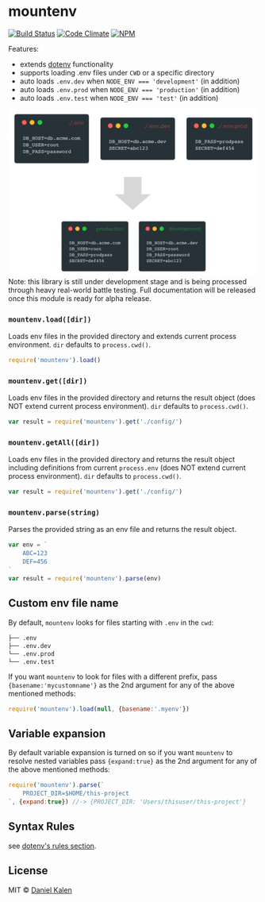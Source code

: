 # mountenv
[![Build Status](https://travis-ci.org/danielkalen/mountenv.svg?branch=master)](https://travis-ci.org/danielkalen/mountenv)
[![Code Climate](https://codeclimate.com/github/danielkalen/mountenv/badges/gpa.svg)](https://codeclimate.com/github/danielkalen/mountenv)
[![NPM](https://img.shields.io/npm/v/mountenv.svg)](https://npmjs.com/package/mountenv)

Features:
- extends [dotenv](https://npmjs.com/package/dotenv) functionality
- supports loading .env files under `CWD` or a specific directory
- auto loads `.env.dev` when `NODE_ENV === 'development'` (in addition)
- auto loads `.env.prod` when `NODE_ENV === 'production'` (in addition)
- auto loads `.env.test` when `NODE_ENV === 'test'` (in addition)


![preview](doc/preview.jpg?raw=true)
Note: this library is still under development stage and is being processed through heavy real-world battle testing. Full documentation will be released once this module is ready for alpha release.


### `mountenv.load([dir])`
Loads env files in the provided directory and extends current process environment. `dir` defaults to `process.cwd()`.

```javascript
require('mountenv').load()
```


### `mountenv.get([dir])`
Loads env files in the provided directory and returns the result object (does NOT extend current process environment). `dir` defaults to `process.cwd()`.

```javascript
var result = require('mountenv').get('./config/')
```


### `mountenv.getAll([dir])`
Loads env files in the provided directory and returns the result object including definitions from current `process.env` (does NOT extend current process environment). `dir` defaults to `process.cwd()`.

```javascript
var result = require('mountenv').get('./config/')
```


### `mountenv.parse(string)`
Parses the provided string as an env file and returns the result object.

```javascript
var env = `
    ABC=123
    DEF=456
`
var result = require('mountenv').parse(env)
```


## Custom env file name
By default, `mountenv` looks for files starting with `.env` in the `cwd`:
```
├── .env
├── .env.dev
└── .env.prod
└── .env.test
```

If you want `mountenv` to look for files with a different prefix, pass `{basename:'mycustomname'}` as the 2nd argument for any of the above mentioned methods:
```javascript
require('mountenv').load(null, {basename:'.myenv'})
```


## Variable expansion
By default variable expansion is turned on so if you want `mountenv` to resolve nested variables pass `{expand:true}` as the 2nd argument for any of the above mentioned methods:
```javascript
require('mountenv').parse(`
    PROJECT_DIR=$HOME/this-project
`, {expand:true}) //-> {PROJECT_DIR: 'Users/thisuser/this-project'}
```


## Syntax Rules
see [dotenv's rules section](https://www.npmjs.com/package/dotenv#rules).


## License
MIT © [Daniel Kalen](https://github.com/danielkalen)